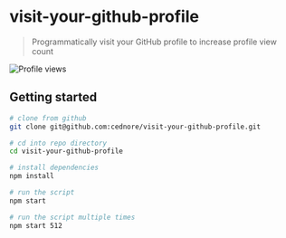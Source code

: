 # visit-your-github-profile

> Programmatically visit your GitHub profile to increase profile view count

![Profile views](https://gpvc.arturio.dev/cednore)

## Getting started

```bash
# clone from github
git clone git@github.com:cednore/visit-your-github-profile.git

# cd into repo directory
cd visit-your-github-profile

# install dependencies
npm install

# run the script
npm start

# run the script multiple times
npm start 512
```
